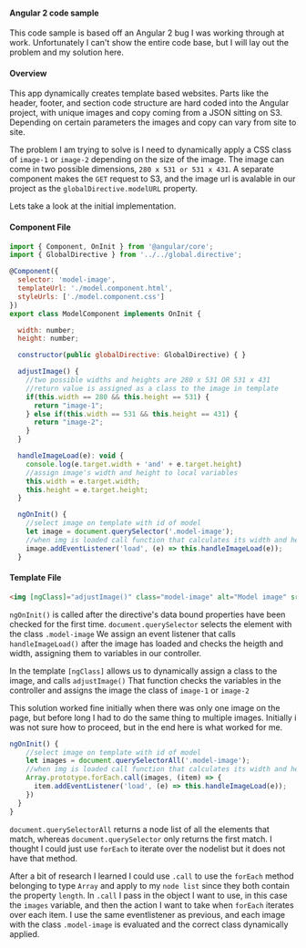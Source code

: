 
#### Angular 2 code sample
This code sample is based off an Angular 2 bug I was working through at work. Unfortunately I can't show the entire code base, but I will lay out the problem and my solution here.
#### Overview
This app dynamically creates template based websites. Parts like the header, footer, and section code structure are hard coded into the Angular project, with unique images and copy coming from a JSON sitting on S3. Depending on certain parameters the images and copy can vary from site to site. 

The problem I am trying to solve is I need to dynamically apply a CSS class of `image-1` or `image-2` depending on the size of the image. The image can come in two possible dimensions, `280 x 531 or 531 x 431`. A separate component makes the `GET` request to S3, and the image url is avalable in our project as the `globalDirective.modelURL` property.

Lets take a look at the initial implementation. 
#### Component File
```javascript
import { Component, OnInit } from '@angular/core';
import { GlobalDirective } from '../../global.directive';

@Component({
  selector: 'model-image',
  templateUrl: './model.component.html',
  styleUrls: ['./model.component.css']
})
export class ModelComponent implements OnInit {

  width: number;
  height: number;

  constructor(public globalDirective: GlobalDirective) { }

  adjustImage() {
    //two possible widths and heights are 280 x 531 OR 531 x 431
    //return value is assigned as a class to the image in template
    if(this.width == 280 && this.height == 531) {
      return "image-1";
    } else if(this.width == 531 && this.height == 431) {
      return "image-2";
    }
  }

  handleImageLoad(e): void {
    console.log(e.target.width + 'and' + e.target.height)
    //assign image's width and height to local variables
    this.width = e.target.width;
    this.height = e.target.height;
  }

  ngOnInit() {
    //select image on template with id of model
    let image = document.querySelector('.model-image');
    //when img is loaded call function that calculates its width and height
    image.addEventListener('load', (e) => this.handleImageLoad(e));
  }

```
#### Template File
```html
<img [ngClass]="adjustImage()" class="model-image" alt="Model image" src={{globalDirective.modelURL}} />
```
`ngOnInit()` is called after the directive's data bound properties have been checked for the first time. `document.querySelector` selects the element with the class `.model-image` We assign an event listener that calls `handleImageLoad()` after the image has loaded and checks the heigth and width, assigning them to variables in our controller. 

In the template `[ngClass]` allows us to dynamically assign a class to the image, and calls `adjustImage()` That function checks the variables in the controller and assigns the image the class of `image-1` or `image-2`

This solution worked fine initially when there was only one image on the page, but before long I had to do the same thing to multiple images. Initially i was not sure how to proceed, but in the end here is what worked for me.

```Javascript
ngOnInit() {
    //select image on template with id of model
    let images = document.querySelectorAll('.model-image');
    //when img is loaded call function that calculates its width and height
    Array.prototype.forEach.call(images, (item) => {
      item.addEventListener('load', (e) => this.handleImageLoad(e));
    })
  }
}
```
`document.querySelectorAll` returns a node list of all the elements that match, whereas `document.querySelector` only returns the first match. I thought I could just use `forEach` to iterate over the nodelist but it does not have that method. 

After a bit of research I learned I could use `.call` to use the `forEach` method belonging to type `Array` and apply to my `node list` since they both contain the property `length`. In `.call` I pass in the object I want to use, in this case the `images` variable, and then the action I want to take when `forEach` iterates over each item. I use the same eventlistener as previous, and each image with the class `.model-image` is evaluated and the correct class dynamically applied.
